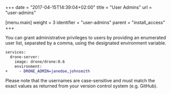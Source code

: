 +++
date = "2017-04-15T14:39:04+02:00"
title = "User Admins"
url = "user-admins"

[menu.main]
  weight = 3
  identifier = "user-admins"
  parent = "install_access"
+++

You can grant administrative privileges to users by providing an enumerated user list, separated by a comma, using the designated environment variable.

```diff
services:
  drone-server:
    image: drone/drone:0.6
    environment:
+     - DRONE_ADMIN=janedoe,johnsmith
```

Please note that the usernames are case-sensitive and must match the exact values as returned from your version control system (e.g. GitHub).
